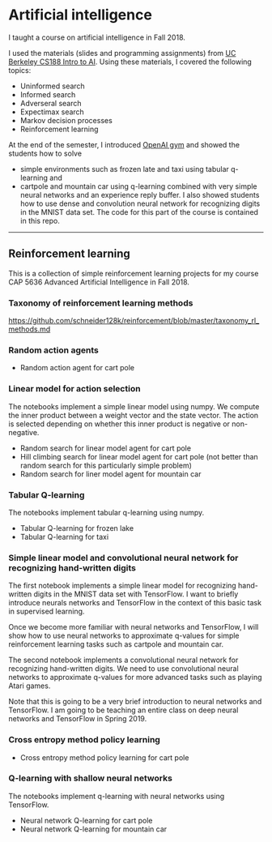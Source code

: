 # Artificial intelligence

I taught a course on artificial intelligence in Fall 2018.

I used the materials (slides and programming assignments) from [UC Berkeley CS188 Intro to AI](http://ai.berkeley.edu/home.html). 
Using these materials, I covered the following topics:
- Uninformed search
- Informed search
- Adverseral search
- Expectimax search
- Markov decision processes
- Reinforcement learning

At the end of the semester, I introduced [OpenAI gym](https://gym.openai.com/) and showed the students how to solve 
- simple environments such as frozen late and taxi using tabular q-learning and 
- cartpole and mountain car using q-learning combined with very simple neural networks and an experience reply buffer. I also showed students how to use dense and convolution neural network for recognizing digits in the MNIST data set. The code for this part of the course is contained in this repo.

---

## Reinforcement learning #

This is a collection of simple reinforcement learning projects for my course CAP 5636 Advanced Artificial Intelligence in Fall 2018.

### Taxonomy of reinforcement learning methods ##
https://github.com/schneider128k/reinforcement/blob/master/taxonomy_rl_methods.md

### Random action agents ##

* Random action agent for cart pole

### Linear model for action selection ##

The notebooks implement a simple linear model using numpy. We compute the inner product between a weight vector and the state vector. The action is selected depending on whether this inner product is negative or non-negative. 

* Random search for linear model agent for cart pole
* Hill climbing search for linear model agent for cart pole (not better than random search for this particularly simple problem)
* Random search for liner model agent for mountain car

### Tabular Q-learning ##

The notebooks implement tabular q-learning using numpy.

* Tabular Q-learning for frozen lake
* Tabular Q-learning for taxi

### Simple linear model and convolutional neural network for recognizing hand-written digits ##

The first notebook implements a simple linear model for recognizing hand-written digits in the MNIST data set with TensorFlow. I want to briefly introduce neurals networks and TensorFlow in the context of this basic task in supervised learning.  

Once we become more familiar with neural networks and TensorFlow, I will show how to use neural networks to approximate q-values for simple reinforcement learning tasks such as cartpole and mountain car.

The second notebook implements a convolutional neural network for recognizing hand-written digits. We need to use convolutional neural networks to approximate q-values for more advanced tasks such as playing Atari games.

Note that this is going to be a very brief introduction to neural networks and TensorFlow. I am going to be teaching an entire class on deep neural networks and TensorFlow in Spring 2019.

### Cross entropy method policy learning ##

* Cross entropy method policy learning for cart pole

### Q-learning with shallow neural networks ##

The notebooks implement q-learning with neural networks using TensorFlow.

* Neural network Q-learning for cart pole 
* Neural network Q-learning for mountain car 
